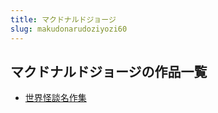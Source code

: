 ```yaml
---
title: マクドナルドジョージ
slug: makudonarudoziyozi60
---
```


## マクドナルドジョージの作品一覧

- [世界怪談名作集](shijieguaitanmingzuoji99)
